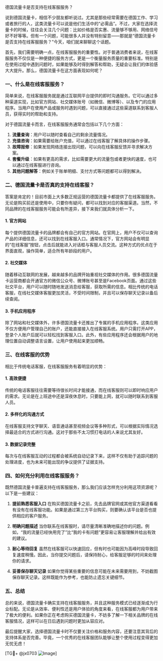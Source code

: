 德国流量卡是否支持在线客服服务？

说到德国流量卡，相信不少朋友都听说过。尤其是那些经常需要在德国工作、学习或者旅行的人，这类流量卡可以说是他们生活中的“必需品”。不过，大家在选择流量卡的时候，往往会关注几个问题：比如价格是否实惠、流量够不够用、网络信号好不好等等。但有一个问题，可能很多人并没有特别留意——那就是“德国流量卡是否支持在线客服服务？”今天，咱们就来聊聊这个话题。

首先，我们需要明确一点，在线客服服务的重要性。对于普通消费者来说，在线客服服务不仅仅是一种便捷的服务方式，更是一个衡量服务质量的重要标准。特别是在使用过程中遇到问题时，如果能够及时得到解答和帮助，无疑会让我们的体验感大大提升。那么，德国流量卡在这方面表现如何呢？

### 一、什么是在线客服服务？

简单来说，在线客服服务就是通过互联网平台提供的即时沟通服务。它可以通过多种渠道实现，比如官方网站、社交媒体账号（如微信、微博等）、以及专门的应用程序。当用户在使用产品或服务时遇到问题，可以直接通过这些渠道联系到客服人员，获得实时的帮助和支持。

对于德国流量卡而言，在线客服服务通常会包括以下几个方面：
1. **流量查询**：用户可以随时查看自己的剩余流量情况。
2. **充值咨询**：如果需要给账户充值，可以通过在线客服了解具体的操作步骤。
3. **故障报修**：如果发现网络连接出现问题，可以向在线客服反馈并寻求解决方案。
4. **套餐升级**：如果有更高的需求，比如需要更大的流量包或者更快的速度，也可以通过在线客服进行咨询。
5. **其他问题解答**：例如关于账单明细、支付方式等问题都可以得到解决。

### 二、德国流量卡是否真的支持在线客服？

答案是肯定的！目前市面上大多数正规运营的德国流量卡都提供了在线客服服务。无论是购买前还是使用中，只要你有疑问，都可以找到对应的客服渠道。当然，不同品牌的在线客服服务可能会有所差异，接下来我们就具体分析一下。

#### 1. 官方网站
每个提供德国流量卡的品牌都会有自己的官方网站。在官网上，用户不仅可以查询产品的详细信息，还可以找到在线客服入口。通常情况下，官方网站会有明显的“在线客服”按钮，点击后就能进入对话框与客服人员交流。这种方式的优点在于界面直观，操作简单，适合所有年龄段的用户。

#### 2. 社交媒体
随着移动互联网的发展，越来越多的品牌开始重视社交媒体的作用。很多德国流量卡运营商都会开通官方的微信公众号、微博账号甚至是Facebook页面。通过这些社交平台，用户可以随时随地发送消息给客服，获取所需的信息。相比传统的电话客服，在线社交媒体客服更加灵活，不受时间限制，并且可以保存聊天记录以备后续查阅。

#### 3. 手机应用程序
除了网站和社交媒体外，许多德国流量卡还推出了专属的手机应用程序。这类应用不仅方便用户管理自己的账户，还能直接接入在线客服系统。用户只需打开APP，登录个人账户后就可以轻松找到客服入口。此外，有些应用程序还会根据用户的地理位置自动调整语言设置，让用户使用起来更加顺畅。

### 三、在线客服的优势

相比于传统电话客服，在线客服服务有着明显的优势：

#### 1. 高效便捷
传统的电话客服往往需要等待很长时间才能接通，而在线客服则可以即时响应用户的需求。无论是在上班途中还是深夜休息时，只要能上网，就可以随时联系到客服人员。

#### 2. 多样化的沟通方式
在线客服支持文字聊天、语音通话甚至视频会议等多种形式，可以根据实际情况选择最适合的方式进行沟通。这对于那些不太习惯打电话的人来说尤其友好。

#### 3. 数据记录完整
每次与在线客服互动的过程都会被系统自动记录下来，这样不仅有助于追踪问题的处理进度，也为未来可能出现的争议提供了证据支持。

### 四、如何充分利用在线客服服务？

既然德国流量卡普遍支持在线客服服务，那么我们应该怎样充分利用这项资源呢？以下是一些建议：

1. **提前熟悉客服入口**
   在购买德国流量卡之前，先去品牌官网或其他官方渠道看看有没有在线客服功能。如果是通过第三方平台购买，则要确认该平台是否也提供相应的客户服务。

2. **明确问题描述**
   当你联系在线客服时，请尽量清晰准确地描述你的问题。例如，“我的流量已经快用完了”比“我的卡有问题”更容易让客服理解并给出有效的建议。

3. **耐心等待回复**
   虽然在线客服可以快速回应，但有时也可能因为高峰时段导致回复速度稍慢。因此，当你提交问题后，请保持耐心，给客服足够的时间来处理你的请求。

4. **妥善保存聊天记录**
   如果你觉得某些重要的信息可能在未来需要用到，不妨截图保存聊天记录。这样既能作为参考，也能防止遗忘关键细节。

### 五、总结

总的来说，德国流量卡确实支持在线客服服务，并且这种服务模式已经逐渐成为行业标配。无论是从效率、便利性还是用户体验的角度来看，在线客服都为用户带来了极大的便利。如果你正在考虑购买德国流量卡，不妨多了解一下相关品牌的在线客服情况，这样可以在日后遇到问题时更加从容应对。

最后提醒大家，选择德国流量卡时不仅要关注价格和服务内容，还要注意其背后的支持体系是否完善。毕竟，一个优秀的在线客服团队能够让整个使用过程变得更加无忧无虑！

[TG💪+ @jx0703 ![Image](https://github.com/user-attachments/assets/dbca1d08-cadb-493c-b0ec-ad6f7a83f270)]